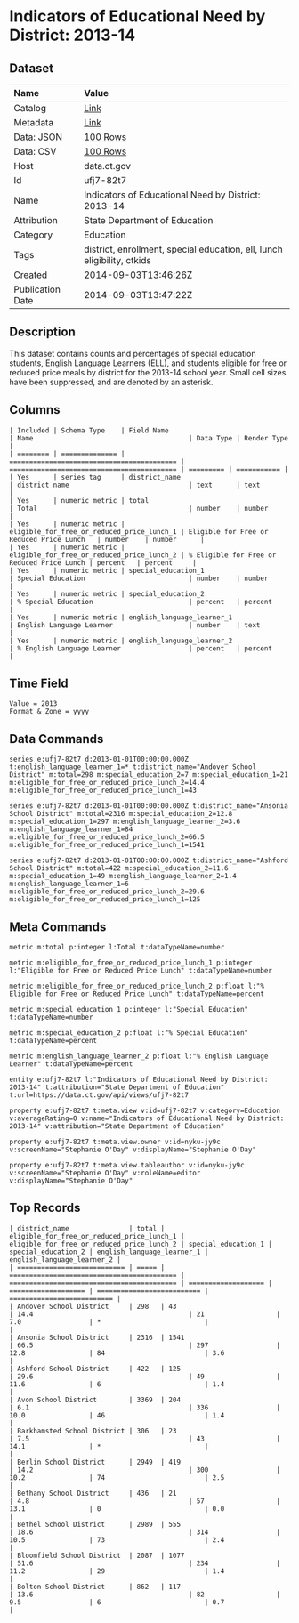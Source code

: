 # Indicators of Educational Need by District: 2013-14

## Dataset

| Name | Value |
| :--- | :---- |
| Catalog | [Link](https://catalog.data.gov/dataset/indicators-of-educational-need-by-district-2013-14) |
| Metadata | [Link](https://data.ct.gov/api/views/ufj7-82t7) |
| Data: JSON | [100 Rows](https://data.ct.gov/api/views/ufj7-82t7/rows.json?max_rows=100) |
| Data: CSV | [100 Rows](https://data.ct.gov/api/views/ufj7-82t7/rows.csv?max_rows=100) |
| Host | data.ct.gov |
| Id | ufj7-82t7 |
| Name | Indicators of Educational Need by District: 2013-14 |
| Attribution | State Department of Education |
| Category | Education |
| Tags | district, enrollment, special education, ell, lunch eligibility, ctkids |
| Created | 2014-09-03T13:46:26Z |
| Publication Date | 2014-09-03T13:47:22Z |

## Description

This dataset contains counts and percentages of special education students, English Language Learners (ELL), and students eligible for free or reduced price meals by district for the 2013-14 school year. Small cell sizes have been suppressed, and are denoted by an asterisk.

## Columns

```ls
| Included | Schema Type    | Field Name                                 | Name                                       | Data Type | Render Type |
| ======== | ============== | ========================================== | ========================================== | ========= | =========== |
| Yes      | series tag     | district_name                              | district name                              | text      | text        |
| Yes      | numeric metric | total                                      | Total                                      | number    | number      |
| Yes      | numeric metric | eligible_for_free_or_reduced_price_lunch_1 | Eligible for Free or Reduced Price Lunch   | number    | number      |
| Yes      | numeric metric | eligible_for_free_or_reduced_price_lunch_2 | % Eligible for Free or Reduced Price Lunch | percent   | percent     |
| Yes      | numeric metric | special_education_1                        | Special Education                          | number    | number      |
| Yes      | numeric metric | special_education_2                        | % Special Education                        | percent   | percent     |
| Yes      | numeric metric | english_language_learner_1                 | English Language Learner                   | number    | text        |
| Yes      | numeric metric | english_language_learner_2                 | % English Language Learner                 | percent   | percent     |
```

## Time Field

```ls
Value = 2013
Format & Zone = yyyy
```

## Data Commands

```ls
series e:ufj7-82t7 d:2013-01-01T00:00:00.000Z t:english_language_learner_1=* t:district_name="Andover School District" m:total=298 m:special_education_2=7 m:special_education_1=21 m:eligible_for_free_or_reduced_price_lunch_2=14.4 m:eligible_for_free_or_reduced_price_lunch_1=43

series e:ufj7-82t7 d:2013-01-01T00:00:00.000Z t:district_name="Ansonia School District" m:total=2316 m:special_education_2=12.8 m:special_education_1=297 m:english_language_learner_2=3.6 m:english_language_learner_1=84 m:eligible_for_free_or_reduced_price_lunch_2=66.5 m:eligible_for_free_or_reduced_price_lunch_1=1541

series e:ufj7-82t7 d:2013-01-01T00:00:00.000Z t:district_name="Ashford School District" m:total=422 m:special_education_2=11.6 m:special_education_1=49 m:english_language_learner_2=1.4 m:english_language_learner_1=6 m:eligible_for_free_or_reduced_price_lunch_2=29.6 m:eligible_for_free_or_reduced_price_lunch_1=125
```

## Meta Commands

```ls
metric m:total p:integer l:Total t:dataTypeName=number

metric m:eligible_for_free_or_reduced_price_lunch_1 p:integer l:"Eligible for Free or Reduced Price Lunch" t:dataTypeName=number

metric m:eligible_for_free_or_reduced_price_lunch_2 p:float l:"% Eligible for Free or Reduced Price Lunch" t:dataTypeName=percent

metric m:special_education_1 p:integer l:"Special Education" t:dataTypeName=number

metric m:special_education_2 p:float l:"% Special Education" t:dataTypeName=percent

metric m:english_language_learner_2 p:float l:"% English Language Learner" t:dataTypeName=percent

entity e:ufj7-82t7 l:"Indicators of Educational Need by District: 2013-14" t:attribution="State Department of Education" t:url=https://data.ct.gov/api/views/ufj7-82t7

property e:ufj7-82t7 t:meta.view v:id=ufj7-82t7 v:category=Education v:averageRating=0 v:name="Indicators of Educational Need by District: 2013-14" v:attribution="State Department of Education"

property e:ufj7-82t7 t:meta.view.owner v:id=nyku-jy9c v:screenName="Stephanie O'Day" v:displayName="Stephanie O'Day"

property e:ufj7-82t7 t:meta.view.tableauthor v:id=nyku-jy9c v:screenName="Stephanie O'Day" v:roleName=editor v:displayName="Stephanie O'Day"
```

## Top Records

```ls
| district_name               | total | eligible_for_free_or_reduced_price_lunch_1 | eligible_for_free_or_reduced_price_lunch_2 | special_education_1 | special_education_2 | english_language_learner_1 | english_language_learner_2 | 
| =========================== | ===== | ========================================== | ========================================== | =================== | =================== | ========================== | ========================== | 
| Andover School District     | 298   | 43                                         | 14.4                                       | 21                  | 7.0                 | *                          |                            | 
| Ansonia School District     | 2316  | 1541                                       | 66.5                                       | 297                 | 12.8                | 84                         | 3.6                        | 
| Ashford School District     | 422   | 125                                        | 29.6                                       | 49                  | 11.6                | 6                          | 1.4                        | 
| Avon School District        | 3369  | 204                                        | 6.1                                        | 336                 | 10.0                | 46                         | 1.4                        | 
| Barkhamsted School District | 306   | 23                                         | 7.5                                        | 43                  | 14.1                | *                          |                            | 
| Berlin School District      | 2949  | 419                                        | 14.2                                       | 300                 | 10.2                | 74                         | 2.5                        | 
| Bethany School District     | 436   | 21                                         | 4.8                                        | 57                  | 13.1                | 0                          | 0.0                        | 
| Bethel School District      | 2989  | 555                                        | 18.6                                       | 314                 | 10.5                | 73                         | 2.4                        | 
| Bloomfield School District  | 2087  | 1077                                       | 51.6                                       | 234                 | 11.2                | 29                         | 1.4                        | 
| Bolton School District      | 862   | 117                                        | 13.6                                       | 82                  | 9.5                 | 6                          | 0.7                        | 
```